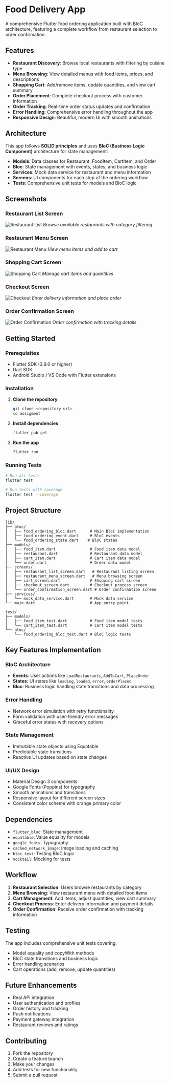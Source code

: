 # Food Delivery App

A comprehensive Flutter food ordering application built with BloC architecture, featuring a complete workflow from restaurant selection to order confirmation.

## Features

- **Restaurant Discovery**: Browse local restaurants with filtering by cuisine type
- **Menu Browsing**: View detailed menus with food items, prices, and descriptions
- **Shopping Cart**: Add/remove items, update quantities, and view cart summary
- **Order Placement**: Complete checkout process with customer information
- **Order Tracking**: Real-time order status updates and confirmation
- **Error Handling**: Comprehensive error handling throughout the app
- **Responsive Design**: Beautiful, modern UI with smooth animations

## Architecture

This app follows **SOLID principles** and uses **BloC (Business Logic Component)** architecture for state management:

- **Models**: Data classes for Restaurant, FoodItem, CartItem, and Order
- **Bloc**: State management with events, states, and business logic
- **Services**: Mock data service for restaurant and menu information
- **Screens**: UI components for each step of the ordering workflow
- **Tests**: Comprehensive unit tests for models and BloC logic

## Screenshots

### Restaurant List Screen
![Restaurant List](screenshots/restaurant_list.png)
*Browse available restaurants with category filtering*

### Restaurant Menu Screen
![Restaurant Menu](screenshots/restaurant_menu.png)
*View menu items and add to cart*

### Shopping Cart Screen
![Shopping Cart](screenshots/cart.png)
*Manage cart items and quantities*

### Checkout Screen
![Checkout](screenshots/checkout.png)
*Enter delivery information and place order*

### Order Confirmation Screen
![Order Confirmation](screenshots/order_confirmation.png)
*Order confirmation with tracking details*

## Getting Started

### Prerequisites

- Flutter SDK (3.9.0 or higher)
- Dart SDK
- Android Studio / VS Code with Flutter extensions

### Installation

1. **Clone the repository**
   ```bash
   git clone <repository-url>
   cd assigment
   ```

2. **Install dependencies**
   ```bash
   flutter pub get
   ```

3. **Run the app**
   ```bash
   flutter run
   ```

### Running Tests

```bash
# Run all tests
flutter test

# Run tests with coverage
flutter test --coverage
```

## Project Structure

```
lib/
├── bloc/
│   ├── food_ordering_bloc.dart      # Main BloC implementation
│   ├── food_ordering_event.dart     # BloC events
│   └── food_ordering_state.dart    # BloC states
├── models/
│   ├── food_item.dart               # Food item data model
│   ├── restaurant.dart              # Restaurant data model
│   ├── cart_item.dart               # Cart item data model
│   └── order.dart                   # Order data model
├── screens/
│   ├── restaurant_list_screen.dart   # Restaurant listing screen
│   ├── restaurant_menu_screen.dart   # Menu browsing screen
│   ├── cart_screen.dart             # Shopping cart screen
│   ├── checkout_screen.dart         # Checkout process screen
│   └── order_confirmation_screen.dart # Order confirmation screen
├── services/
│   └── mock_data_service.dart       # Mock data service
└── main.dart                        # App entry point

test/
├── models/
│   ├── food_item_test.dart          # Food item model tests
│   └── cart_item_test.dart          # Cart item model tests
└── bloc/
    └── food_ordering_bloc_test.dart # BloC logic tests
```

## Key Features Implementation

### BloC Architecture
- **Events**: User actions like `LoadRestaurants`, `AddToCart`, `PlaceOrder`
- **States**: UI states like `loading`, `loaded`, `error`, `orderPlaced`
- **Bloc**: Business logic handling state transitions and data processing

### Error Handling
- Network error simulation with retry functionality
- Form validation with user-friendly error messages
- Graceful error states with recovery options

### State Management
- Immutable state objects using Equatable
- Predictable state transitions
- Reactive UI updates based on state changes

### UI/UX Design
- Material Design 3 components
- Google Fonts (Poppins) for typography
- Smooth animations and transitions
- Responsive layout for different screen sizes
- Consistent color scheme with orange primary color

## Dependencies

- `flutter_bloc`: State management
- `equatable`: Value equality for models
- `google_fonts`: Typography
- `cached_network_image`: Image loading and caching
- `bloc_test`: Testing BloC logic
- `mocktail`: Mocking for tests

## Workflow

1. **Restaurant Selection**: Users browse restaurants by category
2. **Menu Browsing**: View restaurant menu with detailed food items
3. **Cart Management**: Add items, adjust quantities, view cart summary
4. **Checkout Process**: Enter delivery information and payment details
5. **Order Confirmation**: Receive order confirmation with tracking information

## Testing

The app includes comprehensive unit tests covering:
- Model equality and copyWith methods
- BloC state transitions and business logic
- Error handling scenarios
- Cart operations (add, remove, update quantities)

## Future Enhancements

- Real API integration
- User authentication and profiles
- Order history and tracking
- Push notifications
- Payment gateway integration
- Restaurant reviews and ratings

## Contributing

1. Fork the repository
2. Create a feature branch
3. Make your changes
4. Add tests for new functionality
5. Submit a pull request

